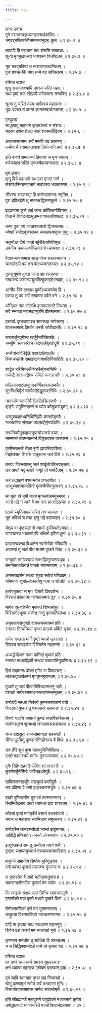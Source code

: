 ```yaml
---
title: ०३५

---
```

सगर उवाच  
मुने परमतत्त्वज्ञध्यानज्ञानार्थकोविद ।  
भगवद्भक्तिसंलीनमानसानुग्रहः कुतः ॥ २.३५.१ ॥  
  
त्वयापि हि महाभाग यतः शंससि सत्कथाः ।  
श्रुत्वा मृगमुखात्सर्वं भार्गवस्य विचेष्टितम् ॥ २.३५.२ ॥  
  
भूतं भवद्भविष्यं च नारायणकथान्वितम् ।  
पुनः प्रपच्छ किं नाथ तन्मे वद सविस्तरम् ॥ २.३५.३ ॥  
  
वसिष्ठ उवाच  
शृणु राजन्प्रवक्ष्यामि मृगस्य चरितं महत् ।  
यथा पृष्टं तया सोऽस्यै वर्णयामास तत्त्ववित् ॥ २.३५.४ ॥  
  
श्रुत्वा तु चरितं तस्य भार्गवस्य महात्मनः ।  
भूयः प्रपच्छ तं कान्तं ज्ञानतत्त्वार्थमादरात् ॥ २.३५.५ ॥  
  
मृग्युवाच  
साधुसाधु महाभाग कृतार्थस्त्वं न संशयः ।  
यदस्य दर्शनात्तेऽद्य जातं ज्ञानमतीद्रियम् ॥ २.३५.६ ॥  
  
अथातश्चात्मनः सर्वं ममापि वद कारणम् ।  
कर्मणा येन सम्प्राप्तावावां तिर्यग्जनिं प्रभो ॥ २.३५.७ ॥  
  
इति वाक्यं समाकर्ण्य प्रियायाः स मृगः स्वयम् ।  
वर्णयामास चरितं मृग्यश्चैवात्मनस्तदा ॥ २.३५.८ ॥  
  
मृग उवाच  
शृणु प्रिये महाभागे यथाऽवां मृगतां गतौ ।  
संसारेऽस्मिन्नमहाभागे भावोऽस्य भवकारणम् ॥ २.३५.९ ॥  
  
जीवस्य सदसभ्द्यां हि कर्मभ्यामागतः स्मृतिम् ।  
पुरा द्रविडदेशे तु नानाऋद्धिसमाकुले ॥ २.३५.१० ॥  
  
ब्राह्मणानां कुले वाहं जातः कौशिकगोत्रिणाम् ।  
पिता मे शिवदत्तोऽभून्नाम्ना शास्त्रविशारदः ॥ २.३५.११ ॥  
  
तस्य पुत्रा वयं जाताश्चत्वारो द्विजसत्तमाः ।  
ज्येष्ठो रामोऽनुजस्तस्य धमस्तस्यानुजः पृथुः ॥ २.३५.१२ ॥  
  
चतुर्थोऽहं प्रिये जातो सूरिरित्यभिविश्रुतः ।  
उपनीय क्रमात्सर्वाञ्छिवदत्तो महायशाः ॥ २.३५.१३ ॥  
  
वेदानध्यापयामास साङ्गांश्च सरहस्यकान् ।  
चत्वारोऽपि वयं तत्र वेदाध्ययनतत्पराः ॥ २.३५.१४ ॥  
  
गुरुशुश्रूषणे युक्ता जाता ज्ञानपरायणाः ।  
गत्वारण्यं फलान्यम्बुसमित्कुशमृदोऽन्वहम् ॥ २.३५.१५ ॥  
  
आनीय पित्रे दत्त्वाथ कुर्मोऽध्ययनमेव हि ।  
एकदा तु वयं सर्वे सम्प्राप्ता पर्वते वने ॥ २.३५.१६ ॥  
  
औद्भिदं नाम लोलक्षि कृतमालातटे स्थितम् ।  
सर्वे स्नात्वा महानद्यामुषसि प्रीतमानसाः ॥ २.३५.१७ ॥  
  
दत्तार्घाः कृतजप्याश्च समारूढा नगोत्तमम् ।  
शालस्तमालैः प्रियकैः पनसैः कोविदारकैः ॥ २.३५.१८ ॥  
  
सरलार्जुनपूगैश्च खर्जूरैर्नारिकेलकैः ।  
जम्बूभिः सहकारैश्च कट्फलैर्बृहतीद्रुमैः ॥ २.३५.१९ ॥  
  
अन्यैर्नानाविधैर्वृक्षैः परार्थप्रतिपादकैः ।  
स्निग्धच्छायैः समाहृष्टनानापक्षिनिनादितैः ॥ २.३५.२० ॥  
  
शार्दूल हरिभिर्भल्लैर्गण्डकैर्मृगनाभिभिः ।  
गजेन्द्रैः शारभाद्यैश्च सेवितं कन्दरागतैः ॥ २.३५.२१ ॥  
  
मल्लिकापाटलाकुन्दकर्णिकारकदम्बकैः ।  
सुगन्धिभिर्वृतं चान्यैर्वातोद्धूतपरागिभिः ॥ २.३५.२२ ॥  
  
नानामणिगणाकीर्णैर्नीलपीतसितारुणैः ।  
शृङ्गैः समुल्लिखन्तं च व्योम कौतुकसंयुतम् ॥ २.३५.२३ ॥  
  
अत्युच्चपातध्वनिभिर्निर्झरैः कन्दरोद्गतैः ।  
गर्ज्जतमिव संसक्तं व्यालाद्यैर्मृगपक्षिभिः ॥ २.३५.२४ ॥  
  
तत्रातिकौतुकाहृष्टदृष्टयोभ्रातरो वयम् ।  
नास्मार्ष्म चात्मनात्मानं वियुक्ताश्च परस्परम् ॥ २.३५.२५ ॥  
  
एतस्मिन्नन्तरे चैका मृगी ह्यगात्पिपासिता ।  
निर्झरापात शिरसि पातुकामा जलं प्रिये ॥ २.३५.२६ ॥  
  
तस्याः पिबन्त्यास्तु जलं शार्दूलोऽतिभयङ्करः ।  
तत्र प्राप्तो यदृच्छातो जगृहे तां भयर्दिताम् ॥ २.३५.२७ ॥  
  
अहं तद्ग्रहणं पश्यन्भयेन प्रपलायितः ।  
अत्युच्चवत्त्वात्पतितो मृतश्चैणीमनुस्मरन् ॥ २.३५.२८ ॥  
  
सा मृता त्वं मृगी जाता मृगस्त्वाहमनुस्मरन् ।  
जातो भद्रे न जाने वै क्व गता भ्रातरोऽग्रजाः ॥ २.३५.२९ ॥  
  
एतन्मे स्मृतिमापन्नं चरितं तव चात्मतः ।  
भूतं भविष्यं च तथा शृणु भद्रे वदाम्यहम् ॥ २.३५.३० ॥  
  
योऽयं वा पृष्ठसंलग्नो व्याधो दूरस्थितोऽभवत् ।  
रामस्यास्य भयात्सोऽपि भक्षितो हरिणाधुना ॥ २.३५.३१ ॥  
  
प्राणांस्त्यक्त्वा विधानेन स्वर्गलोकं गमिष्यति ।  
अवाभ्यां तु जलं पीतं मध्यमे पुष्करे त्विह ॥ २.३५.३२ ॥  
  
सन्दृष्टो भार्गवश्चायं साक्षाद्विष्णुस्वरूपधृक् ।  
तेनानेकभवोत्पन्नं पातकं नाशमागतम् ॥ २.३५.३३ ॥  
  
अगस्त्यदर्शनं लब्ध्वा श्रुत्वा स्तोत्रं गतिप्रदम् ।  
गमिष्यावः शुभांल्लोकान्येषु गत्वा न शोचति ॥ २.३५.३४ ॥  
  
इत्येवमुक्त्वा स मृगः प्रियायै प्रियदर्शनः ।  
विरराम प्रसन्नात्मा पश्यन्राममना तुरः ॥ २.३५.३५ ॥  
  
भार्गवः श्रुतवांश्चैव मृगोक्तं शिष्यसंयुतः ।  
विस्मितोऽभूच्च राजेन्द्र गन्तुं कृतमतिस्तथा ॥ २.३५.३६ ॥  
  
अकृतव्रणसंयुक्तो ह्यगस्त्यस्याश्रमं प्रति ।  
स्नात्वा नित्यक्रियां कृत्वा प्रतस्थे हर्षितो भृशम् ॥ २.३५.३७ ॥  
  
रामेण गच्छता मार्गे दृष्टो व्याधो मृतस्तदा ।  
सिंहस्य सम्प्रहारेण विस्मितेन महात्मना ॥ २.३५.३८ ॥  
  
अध्यर्द्धयोजनं गत्वा कनिष्ठं पुष्करं प्रति ।  
स्नात्वा माध्याह्निकीं सन्ध्यां चकारातिमुदान्वितः ॥ २.३५.३९ ॥  
  
हितं तदात्मनः प्रोक्तं मृगेण स विचारयन् ।  
तावत्तत्पृष्ठसंलग्नं मृगयुग्ममुपागतम् ॥ २.३५.४० ॥  
  
पुष्करे तु जलं पीत्वाभिषिच्यात्मतनुं जलैः ।  
पश्यतो भार्गवस्यागादगस्त्याश्रमसम्मुखम् ॥ २.३५.४१ ॥  
  
रामोऽपि सन्ध्यां निर्वर्त्त्य कुम्भजस्याश्रमं ययौ ।  
विपद्गतं पुष्करं तु पश्यमानो महामनाः ॥ २.३५.४२ ॥  
  
विष्णोः पदानि नागानां कुण्डं सप्तर्षिसंस्थितम् ।  
गत्वोपस्पृश्य शुच्यम्भो जगामागस्त्यसंश्रयम् ॥ २.३५.४३ ॥  
  
यच्च ब्रह्मसुता राजन्समायाता सरस्वती ।  
त्रीन्सम्पूरयितुं कुण्डानग्निहोत्रस्य वै विधेः ॥ २.३५.४४ ॥  
  
तत्र तीरे शुभं पुण्यं नानामुनिनिषेवितम् ।  
ददर्श महदाश्चर्यं भार्गवः कुम्भजाश्रमम् ॥ २.३५.४५ ॥  
  
मृगैः सिंहैः सहगतैः सेवितं शान्तमानसैः ।  
कुटरैरर्जुनैर्निम्बैः पारिभद्रधवेगुदैः ॥ २.३५.४६ ॥  
  
खदिरासनखर्जूरैः सङ्कुलं बदरीद्रुमैः ।  
तत्र प्रविश्य वै रामो ह्यकृतव्रणसंयुतः ॥ २.३५.४७ ॥  
  
ददर्श मुनिमासीनं कुम्भजं शान्तमानसम् ।  
स्तिमितोदसरः प्रख्यं ध्यायन्तं ब्रह्म शाश्वतम् ॥ २.३५.४८ ॥  
  
कौश्यां वृष्यां मार्गकृत्तिं वसानं पल्लवोटजे ।  
ननाम च महाराज स्वाभिधानं समुच्चरन् ॥ २.३५.४९ ॥  
  
रामोऽस्मि जामदग्न्योऽहं भवन्तं द्रष्टुमागतः ।  
ताद्विद्धि प्रणिपातेन नमस्ते लोकभावन ॥ २.३५.५० ॥  
  
इत्युक्तवन्तं रामं तु उन्मील्य नयने शनैः ।  
दृष्ट्वा स्वागतमुच्चार्य तस्मायासनमादिशत् ॥ २.३५.५१ ॥  
  
मधुपर्कं समानीय शिष्येण मुनिपुङ्गवः ।  
ददौ पप्रच्छ कुशलं तपसश्च कुलस्य च ॥ २.३५.५२ ॥  
  
स पृष्टस्तेन वै रामो घटोद्भवमुवाच ह ।  
भवत्सन्दर्शनादीश कुशलं मम सर्वतः ॥ २.३५.५३ ॥  
  
किं त्वङ्कं संशयं जातं छिन्धि स्ववचनामृतैः ।  
मृगश्चैको मया दृष्टो मध्यमे पुष्करे विभो ॥ २.३५.५४ ॥  
  
तेनोक्तमखिलं वृत्तं मम भूतमनागतम् ।  
तच्छ्रुत्वा विस्मयाविष्टो भवच्छरणमागतः ॥ २.३५.५५ ॥  
  
पाहि मां कृपया नाथ साधयन्त महामनुम् ।  
शिवेन दत्तं कवचं मम साधयतो गुरो ॥ २.३५.५६ ॥  
  
कृष्णस्य समतीतं तु साधिकं हि शरच्छतम् ।  
न च सिद्धिमवाप्तोऽहं तन्मे त्वं कृपया वद ॥ २.३५.५७ ॥  
  
वसिष्ठ उवाच  
एवं प्रश्नं समाकर्ण्य रामस्य सुमहात्मनः ।  
क्षणं ध्यात्वा महाराज मृगोक्तं ज्ञातवान् हृदा ॥ २.३५.५८ ॥  
  
मृगं चापि समायातं मृग्या सह निजाश्रमे ।  
श्रोतुं कृष्णामृतं स्तोत्रं सर्वं तत्कारण मुनिः ।  
विचार्याश्वासयामास भार्गवः स्ववचोमृतैः ॥ २.३५.५९ ॥  
  
इति श्रीब्रह्माण्डे महापुराणे वायुप्रोक्ते मध्यमभागे तृतीय  
उपोद्धातपादे भार्गवचरिते पञ्चत्रिंशत्तमोऽध्यायः ॥ ३५॥  
                                              